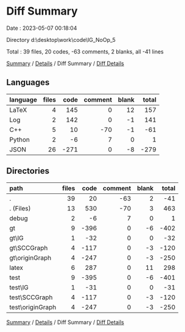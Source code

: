 # Diff Summary

Date : 2023-05-07 00:18:04

Directory d:\\desktop\\work\\code\\IG_NoOp_5

Total : 39 files,  20 codes, -63 comments, 2 blanks, all -41 lines

[Summary](results.md) / [Details](details.md) / Diff Summary / [Diff Details](diff-details.md)

## Languages
| language | files | code | comment | blank | total |
| :--- | ---: | ---: | ---: | ---: | ---: |
| LaTeX | 4 | 145 | 0 | 12 | 157 |
| Log | 2 | 142 | 0 | -1 | 141 |
| C++ | 5 | 10 | -70 | -1 | -61 |
| Python | 2 | -6 | 7 | 0 | 1 |
| JSON | 26 | -271 | 0 | -8 | -279 |

## Directories
| path | files | code | comment | blank | total |
| :--- | ---: | ---: | ---: | ---: | ---: |
| . | 39 | 20 | -63 | 2 | -41 |
| . (Files) | 13 | 530 | -70 | 3 | 463 |
| debug | 2 | -6 | 7 | 0 | 1 |
| gt | 9 | -396 | 0 | -6 | -402 |
| gt\\IG | 1 | -32 | 0 | 0 | -32 |
| gt\\SCCGraph | 4 | -117 | 0 | -3 | -120 |
| gt\\originGraph | 4 | -247 | 0 | -3 | -250 |
| latex | 6 | 287 | 0 | 11 | 298 |
| test | 9 | -395 | 0 | -6 | -401 |
| test\\IG | 1 | -31 | 0 | 0 | -31 |
| test\\SCCGraph | 4 | -117 | 0 | -3 | -120 |
| test\\originGraph | 4 | -247 | 0 | -3 | -250 |

[Summary](results.md) / [Details](details.md) / Diff Summary / [Diff Details](diff-details.md)